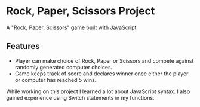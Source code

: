 <h1>Rock, Paper, Scissors Project</h1>

<p>A "Rock, Paper, Scissors" game built with JavaScript</p>

<h2>Features</h2>
<ul>
  <li>Player can make choice of Rock, Paper or Scissors and compete against randomly generated computer choices.</li>
  <li>Game keeps track of score and declares winner once either the player or computer has reached 5 wins.</li>
</ul>
  
<p>While working on this project I learned a lot about JavaScript syntax. I also gained experience using Switch statements in my functions.</p>
